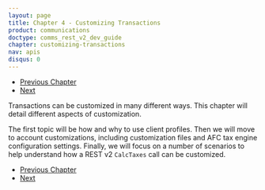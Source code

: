 ```yaml
---
layout: page
title: Chapter 4 - Customizing Transactions
product: communications
doctype: comms_rest_v2_dev_guide
chapter: customizing-transactions
nav: apis
disqus: 0
---
```


<ul class="pager">
  <li class="previous"><a href="/communications/dev-guide/commit-uncommit/"><i class="glyphicon glyphicon-chevron-left"></i>Previous Chapter</a></li>
  <li class="next"><a href="/communications/dev-guide/customizing-transactions/client-profiles/">Next<i class="glyphicon glyphicon-chevron-right"></i></a></li>
</ul>

Transactions can be customized in many different ways.  This chapter will detail different aspects of customization.

The first topic will be how and why to use client profiles.  Then we will move to account customizations, including customization files and AFC tax engine configuration settings.  Finally, we will focus on a number of scenarios to help understand how a REST v2 <code>CalcTaxes</code> call can be customized.


<ul class="pager">
  <li class="previous"><a href="/communications/dev-guide/commit-uncommit/"><i class="glyphicon glyphicon-chevron-left"></i>Previous Chapter</a></li>
  <li class="next"><a href="/communications/dev-guide/customizing-transactions/client-profiles/">Next<i class="glyphicon glyphicon-chevron-right"></i></a></li>
</ul>